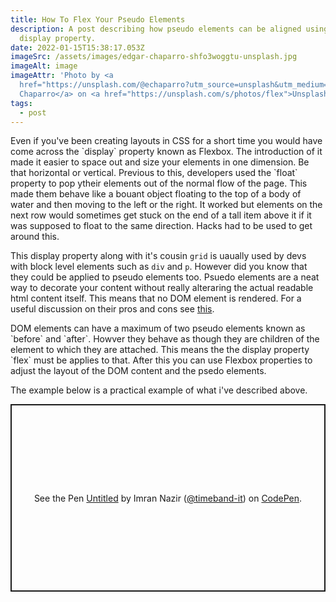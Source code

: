```yaml
---
title: How To Flex Your Pseudo Elements
description: A post describing how pseudo elements can be aligned using the flex
  display property.
date: 2022-01-15T15:38:17.053Z
imageSrc: /assets/images/edgar-chaparro-shfo3woggtu-unsplash.jpg
imageAlt: image
imageAttr: 'Photo by <a
  href="https://unsplash.com/@echaparro?utm_source=unsplash&utm_medium=referral&utm_content=creditCopyText">Edgar
  Chaparro</a> on <a href="https://unsplash.com/s/photos/flex">Unsplash</a>   '
tags:
  - post
---
```

Even if you've been creating layouts in CSS for a short time you would have come across the \`display\` property known as Flexbox. The introduction of it made it easier to space out and size your elements in one dimension. Be that horizontal or vertical. Previous to this, developers used the \`float\` property to pop ytheir elements out of the normal flow of the page. This made them behave like a bouant object floating to the top of a body of water and then moving to the left or the right. It worked but elements on the next row would sometimes get stuck on the end of a tall item above it if it was supposed to float to the same direction. Hacks had to be used to get around this.

This display property along with it's cousin `grid` is uaually used by devs with block level elements such as `div` and `p`. However did you know that they could be applied to pseudo elements too. Psuedo elements are a neat way to decorate your content without really alteraring the actual readable html content itself. This means that no DOM element is rendered. For a useful discussion on their pros and cons see [this](https://stackoverflow.com/questions/15574608/benefits-drawbacks-of-using-pseudo-elements-after-before-vs-padding-backgr).

DOM elements can have a maximum of two pseudo elements known as \`before\` and \`after\`. Howver they behave as though they are children of the element to which they are attached. This means the the display property \`flex\` must be applies to that. After this you can use Flexbox properties to adjust the layout of the DOM content and the psedo elements.

The example below is a practical example of what i've described above.

<p class="codepen" data-height="300" data-default-tab="html,result" data-slug-hash="yLzZPrg" data-user="timeband-it" style="height: 300px; box-sizing: border-box; display: flex; align-items: center; justify-content: center; border: 2px solid; margin: 1em 0; padding: 1em;">
  <span>See the Pen <a href="https://codepen.io/timeband-it/pen/yLzZPrg">
  Untitled</a> by Imran Nazir (<a href="https://codepen.io/timeband-it">@timeband-it</a>)
  on <a href="https://codepen.io">CodePen</a>.</span>
</p>
<script async src="https://cpwebassets.codepen.io/assets/embed/ei.js"></script>